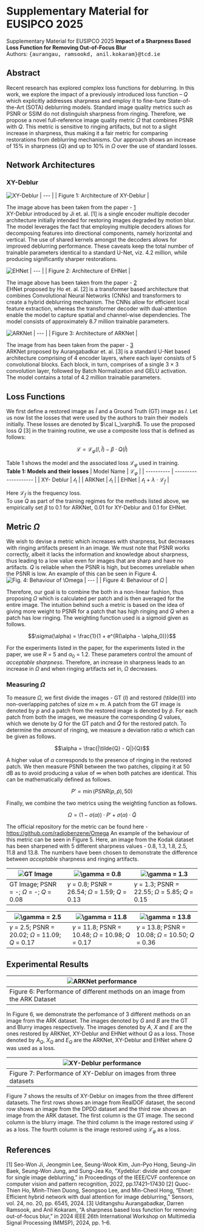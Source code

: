 # Supplementary Material for EUSIPCO 2025
Supplementary Material for EUSIPCO 2025
**Impact of a Sharpness Based Loss Function for Removing Out-of-Focus Blur** <br />
Authors: <samp>{aurangau, ramsookd, anil.kokaram}@tcd.ie</samp>

## Abstract
Recent research has explored complex loss functions for deblurring. In this work, we explore the impact of a previously introduced loss function – $Q$ which explicitly addresses sharpness and employ it to fine-tune State-of-the-Art (SOTA) deblurring models. Standard image quality metrics such as PSNR or SSIM do not distinguish sharpness from ringing. Therefore, we propose a novel full-reference image quality metric $\Omega$ that combines PSNR
with $Q$. This metric is sensitive to ringing artifacts, but not to a slight increase in sharpness, thus making it a fair metric for comparing restorations from deblurring mechanisms. Our approach shows an increase of 15% in sharpness ($Q$) and up to 10% in $\Omega$ over the use of standard losses.

## Network Architectures

### XY-Deblur
![XY-Deblur](Network_Architectures/XY_Deblur_arch.png)
| --- |
| Figure 1: Architecture of XY-Deblur |

The image above has been taken from the paper - [1](https://openaccess.thecvf.com/content/CVPR2022/papers/Ji_XYDeblur_Divide_and_Conquer_for_Single_Image_Deblurring_CVPR_2022_paper.pdf) <br>
XY-Deblur introduced by Ji et. al. [1] is a single encoder multiple decoder architecture initially intended for restoring images degraded by motion blur. The model leverages the fact that employing multiple decoders allows for decomposing features into directional components, namely horizontal and vertical. The use of shared kernels amongst the decoders allows for improved deblurring performance. These caveats keep the total number of trainable parameters identical to a standard U-Net, viz. 4.2 million, while producing significantly sharper restorations. 

![EHNet](Network_Architectures/EHNet.png)
| --- |
| Figure 2: Architecture of EHNet |

The image above has been taken from the paper - [2](https://www.mdpi.com/1424-8220/24/20/6545) <br>
EHNet proposed by Ho et. al. [2] is a transformer based architecture that combines Convolutional Neural Networks (CNNs) and transformers to create a hybrid deblurring mechanism. The CNNs allow for efficient local feature extraction, whereas the transformer decoder with dual-attention enable the model to capture spatial and channel-wise dependencies. The model consists of approximately 8.7 million trainable parameters.

![ARKNet](Network_Architectures/ARKNet_EUSIPCO.png)
| --- |
| Figure 3: Architecture of ARKNet |

The image from has been taken from the paper - [3](https://ieeexplore.ieee.org/abstract/document/10743912) <br>
ARKNet proposed by Aurangabadkar et. al. [3] is a standard U-Net based architecture comprising of 4 encoder layers, where each layer consists of 5 convolutional blocks. Each block, in turn, comprises of a single 3 × 3 convolution layer, followed by Batch Normalization and GELU activation. The model contains a total of 4.2 million trainable parameters.

## Loss Functions
We first define a restored image as $\tilde{I}$ and a Ground Truth (GT) image as $I$. Let us now list the losses that were used by the authors to train their models initially. These losses are denoted by $\cal L_\varphi$. To use the proposed loss $Q$ [3] in the training routine, we use a composite loss that is defined as follows:
```math
\mathcal{L} = \mathcal{L}_\varphi (I, \tilde{I}) - \beta \cdot Q(\tilde{I})
```
Table 1 shows the model and the associated loss $\mathcal{L}_\varphi$ used in training. <br>
**Table 1: Models and their losses**
| Model Name | $\mathcal{L}_\varphi$ |
| ---------- | -------------------- |
| XY- Deblur |    $\mathcal{l_1}$   |
| ARKNet     |    $\mathcal{l_1}$   |
| EHNet      | $\mathcal{l_1}$ + $\lambda$ $\cdot$ $\mathcal{L}_f$ |

Here $\mathcal{L}_f$ is the frequency loss. <br>
To use $Q$ as part of the training regimes for the methods listed above, we empirically set $\beta$ to 0.1 for ARKNet, 0.01 for XY-Deblur and 0.1 for EHNet. 

## Metric $\Omega$
We wish to devise a metric which increases with sharpness, but decreases with ringing artifacts present in an image. We must note that PSNR works correctly, albeit it lacks the information and knowledge about sharpness, thus leading to a low value even for images that are sharp and have no artifacts. $Q$ is reliable when the PSNR is high, but becomes unreliable when the PSNR is low. An example of this can be seen in Figure 4. 
![Fig. 4: Behaviour of $\Omega$](Omega_Plots/composite_Plot_upd.png)
| --- |
| Figure 4: Behaviour of $\Omega$ | 

Therefore, our goal is to combine the both in a non-linear fashion, thus proposing $\Omega$ which is calculated per patch and is then averaged for the entire image. The intuition behind such a metric is based on the idea of giving more weight to PSNR for a patch that has high ringing and $Q$ when a patch has low ringing. The weighting function used is a sigmoid given as follows.
```math
\sigma(\alpha)  = \frac{1}{1 + e^{R(\alpha - \alpha_0)}}
```

For the experiments listed in the paper, for the experiments listed in the paper, we use $R$ = 5 and $\alpha_0$ = 1.2. These parameters control the amount of _acceptable sharpness_. Therefore, an increase in sharpness leads to an increase in $\Omega$ and when ringing artifacts set in, $\Omega$ decreases. 

### Measuring $\Omega$
To measure $\Omega$, we first divide the images - GT ($I$) and restored (\tilde{I}) into non-overlapping patches of size $m \times m$. A patch from the GT image is denoted by $p$ and a patch from the restored image is denoted by $\tilde{p}$. For each patch from both the images, we measure the corresponding $Q$ values, which we denote by $Q$ for the GT patch and $\tilde{Q}$ for the restored patch. To determine the _amount_ of ringing, we measure a deviation ratio $\alpha$ which can be given as follows.
```math
\alpha = \frac{|\tilde{Q} - Q|}{Q}
```
A higher value of $\alpha$ corresponds to the presence of ringing in the restored patch. We then measure PSNR between the two patches, clipping it at 50 dB as to avoid producing a value of $\infty$ when both patches are identical. This can be mathematically defined as follows.
```math
P' = \min{(PSNR(p, \tilde{p}), 50)}
```
Finally, we combine the two metrics using the weighting function as follows.
```math
\Omega = (1 - \sigma(\alpha)) \cdot P' + \sigma(\alpha) \cdot \tilde{Q}
```

The official repository for the metric can be found here - https://github.com/radiobenzene/Omega 
An example of the behaviour of this metric can be seen in Figure 5. Here, an image from the Kodak dataset has been sharpened with 5 different sharpness values - 0.8, 1.3, 1.8, 2.5, 11.8 and 13.8. The numbers have been chosen to demonstrate the difference between _acceptable_ sharpness and ringing artifacts. 

![GT Image](Ringing_Examples/GT.png) | ![$\gamma$ = 0.8](Ringing_Examples/sharp08.png) | ![$\gamma$ = 1.3](Ringing_Examples/sharp13.png) |
| --- | --- | --- |
| GT Image; PSNR = -; $\Omega$ = -; $Q$ = 0.08 | $\gamma$ = 0.8; PSNR = 26.54; $\Omega$ = 1.59; $Q$ = 0.13 | $\gamma$ = 1.3; PSNR = 22.55; $\Omega$ = 5.85; $Q$ = 0.15 |

![$\gamma$ = 2.5](Ringing_Examples/sharp25.png) | ![$\gamma$ = 11.8](Ringing_Examples/sharp118.png) | ![$\gamma$ = 13.8](Ringing_Examples/sharp138.png) |
| --- | --- | --- |
| $\gamma$ = 2.5; PSNR = 20.02; $\Omega$ = 11.09; $Q$ = 0.17 | $\gamma$ = 11.8; PSNR = 10.48; $\Omega$ = 10.98; $Q$ = 0.17 | $\gamma$ = 13.8; PSNR = 10.08; $\Omega$ = 10.50; $Q$ = 0.36 | 

## Experimental Results
![ARKNet performance](Experimental_Results/ARKNet_singleMontage_updated.png) |
| --- |
| Figure 6: Performance of different methods on an image from the ARK Dataset |

In Figure 6, we demonstrate the perfomance of 3 different methods on an image from the ARK dataset. The images denoted by $G$ and $B$ are the GT and Blurry images respectively. The images denoted by $A$, $X$ and $E$ are the ones restored by ARKNet, XY-Deblur and EHNet without $Q$ as a loss. Those denoted by $A_Q$, $X_Q$ and $E_Q$ are the ARKNet, XY-Deblur and EHNet where $Q$ was used as a loss.

![XY-Deblur performance](Experimental_Results/XYD_restoration_White.png) |
| --- | 
| Figure 7: Performance of XY-Deblur on images from three datasets |

Figure 7 shows the results of XY-Deblur on images from the three different datasets. The first rows shows an image from RealDOF dataset, the second row shows an image from the DPDD dataset and the third row shows an image from the ARK dataset. The first column is the GT image. The second column is the blurry image. The third column is the image restored using $\mathcal{L}$ as a loss. The fourth column is the image restored using $\mathcal{L}_\varphi$ as a loss. 

## References
[1] Seo-Won Ji, Jeongmin Lee, Seung-Wook Kim, Jun-Pyo Hong, Seung-Jin Baek, Seung-Won Jung, and Sung-Jea Ko, “Xydeblur: divide and conquer for single image deblurring,” in Proceedings of the IEEE/CVF conference on computer vision and pattern recognition, 2022, pp.17421–17430
[2] Quoc-Thien Ho, Minh-Thien Duong, Seongsoo Lee, and Min-Cheol Hong, “Ehnet: Efficient hybrid network with dual attention for image deblurring,” Sensors, vol. 24, no. 20, pp. 6545, 2024.
[3] Uditangshu Aurangabadkar, Darren Ramsook, and Anil Kokaram, “A sharpness based loss function for removing out-of-focus blur,” in 2024 IEEE 26th International Workshop on Multimedia Signal Processing (MMSP), 2024, pp. 1–6.
